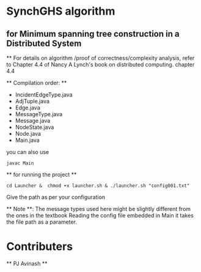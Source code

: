 # SynchGHS algorithm 
## for Minimum spanning tree construction in a Distributed System

**  For details on algorithm /proof of correctness/complexity analysis, refer to Chapter 4.4 of Nancy A Lynch's book on distributed computing. chapter 4.4

** Compilation order: **
- IncidentEdgeType.java
- AdjTuple.java
- Edge.java
- MessageType.java
- Message.java
- NodeState.java
- Node.java
- Main.java

you can also use 
```
javac Main
```
** for running the project ** 
```
cd Launcher &  chmod +x launcher.sh & ./launcher.sh "config001.txt"
```
Give the path as per your configuration

** Note **: The message types used here might be slightly different from the ones in the textbook 
Reading the config file embedded in Main it takes the file path as a parameter.

# Contributers
** PJ Avinash **





